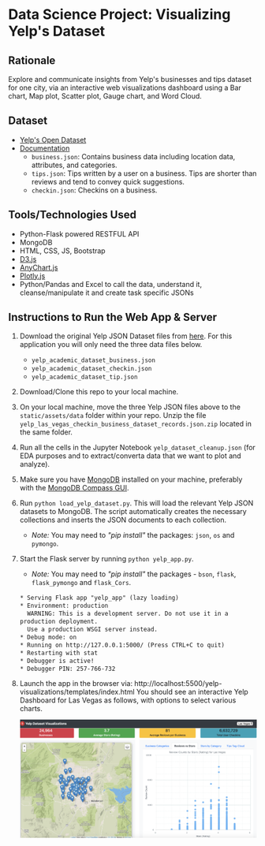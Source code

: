 # Data Science Project: Visualizing Yelp's Dataset

## Rationale  

Explore and communicate insights from Yelp's businesses and tips dataset for one city, via an interactive web visualizations dashboard using a Bar chart, Map plot, Scatter plot, Gauge chart, and Word Cloud. 

## Dataset
* [Yelp's Open Dataset](https://www.yelp.com/dataset)
* [Documentation](https://www.yelp.com/dataset/documentation/main)
  * `business.json`: Contains business data including location data, attributes, and categories.
  * `tips.json`: Tips written by a user on a business. Tips are shorter than reviews and tend to convey quick suggestions.
  * `checkin.json`: Checkins on a business.

## Tools/Technologies Used
* Python-Flask powered RESTFUL API
* MongoDB
* HTML, CSS, JS, Bootstrap
* [D3.js](https://d3js.org/)
* [AnyChart.js](https://www.anychart.com/)
* [Plotly.js](https://plotly.com/javascript/)
* Python/Pandas and Excel to call the data, understand it, cleanse/manipulate it and create task specific JSONs

## Instructions to Run the Web App & Server

1. Download the original Yelp JSON Dataset files from [here](https://www.yelp.com/dataset/download). For this application you will only need the three data files below.
   - `yelp_academic_dataset_business.json`
   - `yelp_academic_dataset_checkin.json`
   - `yelp_academic_dataset_tip.json`
   
2. Download/Clone this repo to your local machine.

3. On your local machine, move the three Yelp JSON files above to the `static/assets/data` folder within your repo. Unzip the file `yelp_las_vegas_checkin_business_dataset_records.json.zip` located in the same folder.

4. Run all the cells in the Jupyter Notebook `yelp_dataset_cleanup.json` (for EDA purposes and to extract/converta data that we want to plot and analyze).

5. Make sure you have [MongoDB](https://www.mongodb.com/) installed on your machine, preferably with the [MongoDB Compass GUI](https://www.mongodb.com/products/compass).

6. Run `python load_yelp_dataset.py`. This will load the relevant Yelp JSON datasets to MongoDB. The script automatically creates the necessary collections and inserts the JSON documents to each collection.
   - *_Note:_* You may need to _"pip install"_ the packages: `json`, `os` and `pymongo`.

7. Start the Flask server by running `python yelp_app.py`.
   - *_Note:_* You may need to _"pip install"_ the packages - `bson`, `flask`, `flask_pymongo` and `flask_Cors`.
   ```
   * Serving Flask app "yelp_app" (lazy loading)
   * Environment: production
     WARNING: This is a development server. Do not use it in a production deployment.
     Use a production WSGI server instead.
   * Debug mode: on
   * Running on http://127.0.0.1:5000/ (Press CTRL+C to quit)
   * Restarting with stat
   * Debugger is active!
   * Debugger PIN: 257-766-732
   ```
8. Launch the app in the browser via: http://localhost:5500/yelp-visualizations/templates/index.html
   You should see an interactive Yelp Dashboard for Las Vegas as follows, with options to select various charts.

   ![Yelp Dashboard Screenshot](./static/assets/resources/YelpDashboard.png)


